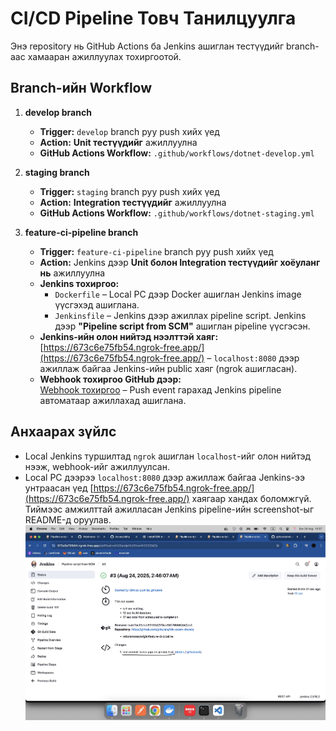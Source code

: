 # CI/CD Pipeline Товч Танилцуулга

Энэ repository нь GitHub Actions ба Jenkins ашиглан тестүүдийг branch-аас хамааран ажиллуулах тохиргоотой.

## Branch-ийн Workflow

1. **develop branch**
   - **Trigger:** `develop` branch руу push хийх үед
   - **Action:** **Unit тестүүдийг** ажиллуулна
   - **GitHub Actions Workflow:** `.github/workflows/dotnet-develop.yml`

2. **staging branch**
   - **Trigger:** `staging` branch руу push хийх үед
   - **Action:** **Integration тестүүдийг** ажиллуулна
   - **GitHub Actions Workflow:** `.github/workflows/dotnet-staging.yml`

3. **feature-ci-pipeline branch**
   - **Trigger:** `feature-ci-pipeline` branch руу push хийх үед
   - **Action:** Jenkins дээр **Unit болон Integration тестүүдийг хоёуланг нь** ажиллуулна
   - **Jenkins тохиргоо:**
     - `Dockerfile` – Local PC дээр Docker ашиглан Jenkins image үүсгэхэд ашиглана.
     - `Jenkinsfile` – Jenkins дээр ажиллах pipeline script. Jenkins дээр **"Pipeline script from SCM"** ашиглан pipeline үүсгэсэн.
   - **Jenkins-ийн олон нийтэд нээлттэй хаяг:**  
     [https://673c6e75fb54.ngrok-free.app/](https://673c6e75fb54.ngrok-free.app/) – `localhost:8080` дээр ажиллаж байгаа Jenkins-ийн public хаяг (ngrok ашигласан).
   - **Webhook тохиргоо GitHub дээр:**  
     [Webhook тохиргоо](https://github.com/gkhurele/mlc-exam-khurele/settings/hooks) – Push event гарахад Jenkins pipeline автоматаар ажиллахад ашиглана.

## Анхаарах зүйлс

- Local Jenkins туршилтад `ngrok` ашиглан `localhost`-ийг олон нийтэд нээж, webhook-ийг ажиллуулсан.
- Local PC дээрээ `localhost:8080` дээр ажиллаж байгаа Jenkins-ээ унтраасан үед [https://673c6e75fb54.ngrok-free.app/](https://673c6e75fb54.ngrok-free.app/) хаягаар хандах боломжгүй.  
  Тиймээс амжилттай ажилласан Jenkins pipeline-ийн screenshot-ыг README-д оруулав.
  ![Pipeline ажилласан байдал](pipeline-ss.png)
